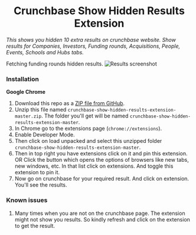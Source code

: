 <h1 align="center">Crunchbase Show Hidden Results Extension</h1>

*This shows you hidden 10 extra results on crunchbase website. Show results for Companies, Investors, Funding rounds, Acquisitions, People, Events, Schools and Hubs tabs.*


Fetching funding rounds hidden results.
![Results screenshot](https://user-images.githubusercontent.com/25281268/261784375-5cc77ce8-1cb1-496e-9186-6fce12f33b69.png)



### Installation
**Google Chrome**
1. Download this repo as a [ZIP file from GitHub](https://github.com/shikhar1verma/crunchbase-show-hidden-results-extension/archive/refs/heads/master.zip).
2. Unzip this file named `crunchbase-show-hidden-results-extension-master.zip`. The folder you'll get  will be named `crunchbase-show-hidden-results-extension-master`.
3. In Chrome go to the extensions page (`chrome://extensions`).
4. Enable Developer Mode.
5. Then click on load unpacked and select this unzipped folder `crunchbase-show-hidden-results-extension-master`.
6. Then in top right you have extensions click on it and pin this extension. 
OR
Click the button which opens the options of browsers like new tabs, new windows, etc. In that list click on extensions. And toggle this extension to pin it.
7. Now go on crunchbase for your required result. And click on extension. You'll see the results.


### Known issues
1. Many times when you are not on the crunchbase page. The extension might not show you results. So kindly refresh and click on the extension to get the result.
